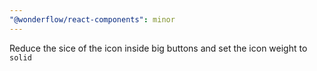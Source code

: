 ```yaml
---
"@wonderflow/react-components": minor
---
```


Reduce the sice of the icon inside big buttons and set the icon weight to `solid`
